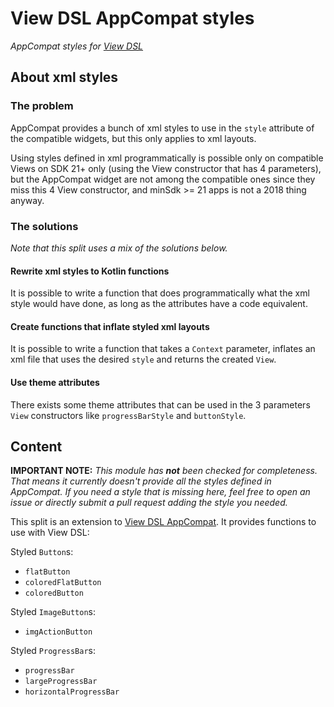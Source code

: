 # View DSL AppCompat styles

*AppCompat styles for [View DSL](../viewdsl)*

## About xml styles

### The problem

AppCompat provides a bunch of xml styles to use in the `style` attribute of
the compatible widgets, but this only applies to xml layouts.

Using styles defined in xml programmatically is possible only on compatible
Views on SDK 21+ only (using the View constructor that has 4 parameters), but
the AppCompat widget are not among the compatible ones since they miss this 4
View constructor, and minSdk >= 21 apps is not a 2018 thing anyway.

### The solutions

*Note that this split uses a mix of the solutions below.*

#### Rewrite xml styles to Kotlin functions

It is possible to write a function that does programmatically what the xml
style would have done, as long as the attributes have a code equivalent.

#### Create functions that inflate styled xml layouts

It is possible to write a function that takes a `Context` parameter, inflates
an xml file that uses the desired `style` and returns the created `View`.

#### Use theme attributes

There exists some theme attributes that can be used in the 3 parameters `View`
constructors like `progressBarStyle` and `buttonStyle`.

## Content

**IMPORTANT NOTE:** *This module has **not** been checked for completeness.
That means it currently doesn't provide all the styles defined in AppCompat.
If you need a style that is missing here, feel free to open an issue or
directly submit a pull request adding the style you needed.*

This split is an extension to [View DSL AppCompat](../viewdsl-appcompat).
It provides functions to use with View DSL:

Styled `Button`s:
* `flatButton`
* `coloredFlatButton`
* `coloredButton`

Styled `ImageButton`s:
* `imgActionButton`

Styled `ProgressBar`s:
* `progressBar`
* `largeProgressBar`
* `horizontalProgressBar`
